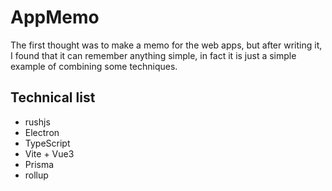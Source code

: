 # AppMemo

The first thought was to make a memo for the web apps, but after writing it, I found that it can remember anything simple, in fact it is just a simple example of combining some techniques.

## Technical list

- rushjs
- Electron
- TypeScript
- Vite + Vue3
- Prisma
- rollup

